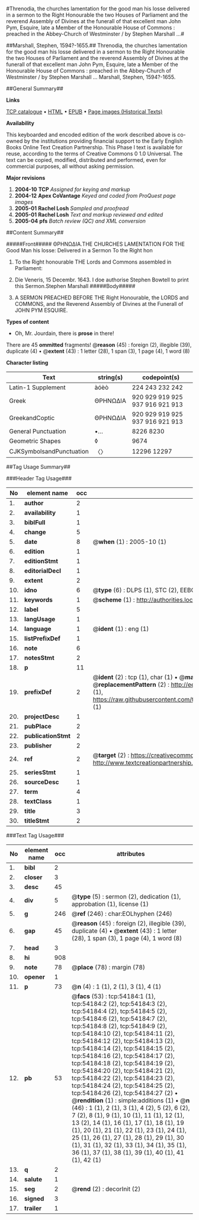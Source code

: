 #Threnodia, the churches lamentation for the good man his losse delivered in a sermon to the Right Honourable the two Houses of Parliament and the reverend Assembly of Divines at the funerall of that excellent man John Pym, Esquire, late a Member of the Honourable House of Commons : preached in the Abbey-Church of Westminster / by Stephen Marshall ...#

##Marshall, Stephen, 1594?-1655.##
Threnodia, the churches lamentation for the good man his losse delivered in a sermon to the Right Honourable the two Houses of Parliament and the reverend Assembly of Divines at the funerall of that excellent man John Pym, Esquire, late a Member of the Honourable House of Commons : preached in the Abbey-Church of Westminster / by Stephen Marshall ...
Marshall, Stephen, 1594?-1655.

##General Summary##

**Links**

[TCP catalogue](http://www.ota.ox.ac.uk/tcp/)  • 
[HTML](http://tei.it.ox.ac.uk/tcp/Texts-HTML/free/A70/A70654.html)  • 
[EPUB](http://tei.it.ox.ac.uk/tcp/Texts-EPUB/free/A70/A70654.epub) • 
[Page images (Historical Texts)](https://data.historicaltexts.jisc.ac.uk/view?pubId=eebo-12109956e&pageId=eebo-12109956e-54184-1)

**Availability**

This keyboarded and encoded edition of the
	       work described above is co-owned by the institutions
	       providing financial support to the Early English Books
	       Online Text Creation Partnership. This Phase I text is
	       available for reuse, according to the terms of Creative
	       Commons 0 1.0 Universal. The text can be copied,
	       modified, distributed and performed, even for
	       commercial purposes, all without asking permission.

**Major revisions**

1. __2004-10__ __TCP__ *Assigned for keying and markup*
1. __2004-12__ __Apex CoVantage__ *Keyed and coded from ProQuest page images*
1. __2005-01__ __Rachel Losh__ *Sampled and proofread*
1. __2005-01__ __Rachel Losh__ *Text and markup reviewed and edited*
1. __2005-04__ __pfs__ *Batch review (QC) and XML conversion*

##Content Summary##

#####Front#####
ΘΡΗΝΩΔΙΑ.THE CHURCHES LAMENTATION FOR THE Good Man his losse: Delivered in a Sermon To the Right hon
1. To the Right honourable THE Lords and Commons assembled in Parliament:

1. Die Veneris, 15 Decembr. 1643.
I doe authorise Stephen Bowtell to print this Sermon.Stephen Marshall
#####Body#####

1. A SERMON PREACHED BEFORE THE Right Honourable, the LORDS and COMMONS, and the Reverend Assembly of Divines at the Funerall of JOHN PYM ESQUIRE.

**Types of content**

  * Oh, Mr. Jourdain, there is **prose** in there!

There are 45 **ommitted** fragments! 
 @__reason__ (45) : foreign (2), illegible (39), duplicate (4)  •  @__extent__ (43) : 1 letter (28), 1 span (3), 1 page (4), 1 word (8)

**Character listing**


|Text|string(s)|codepoint(s)|
|---|---|---|
|Latin-1 Supplement|àóèò|224 243 232 242|
|Greek|ΘΡΗΝΩΔΙΑ|920 929 919 925 937 916 921 913|
|GreekandCoptic|ΘΡΗΝΩΔΙΑ|920 929 919 925 937 916 921 913|
|General Punctuation|•…|8226 8230|
|Geometric Shapes|◊|9674|
|CJKSymbolsandPunctuation|〈〉|12296 12297|

##Tag Usage Summary##

###Header Tag Usage###

|No|element name|occ|attributes|
|---|---|---|---|
|1.|__author__|2||
|2.|__availability__|1||
|3.|__biblFull__|1||
|4.|__change__|5||
|5.|__date__|8| @__when__ (1) : 2005-10 (1)|
|6.|__edition__|1||
|7.|__editionStmt__|1||
|8.|__editorialDecl__|1||
|9.|__extent__|2||
|10.|__idno__|6| @__type__ (6) : DLPS (1), STC (2), EEBO-CITATION (1), OCLC (1), VID (1)|
|11.|__keywords__|1| @__scheme__ (1) : http://authorities.loc.gov/ (1)|
|12.|__label__|5||
|13.|__langUsage__|1||
|14.|__language__|1| @__ident__ (1) : eng (1)|
|15.|__listPrefixDef__|1||
|16.|__note__|6||
|17.|__notesStmt__|2||
|18.|__p__|11||
|19.|__prefixDef__|2| @__ident__ (2) : tcp (1), char (1)  •  @__matchPattern__ (2) : ([0-9\-]+):([0-9IVX]+) (1), (.+) (1)  •  @__replacementPattern__ (2) : http://eebo.chadwyck.com/downloadtiff?vid=$1&page=$2 (1), https://raw.githubusercontent.com/textcreationpartnership/Texts/master/tcpchars.xml#$1 (1)|
|20.|__projectDesc__|1||
|21.|__pubPlace__|2||
|22.|__publicationStmt__|2||
|23.|__publisher__|2||
|24.|__ref__|2| @__target__ (2) : https://creativecommons.org/publicdomain/zero/1.0/ (1), http://www.textcreationpartnership.org/docs/. (1)|
|25.|__seriesStmt__|1||
|26.|__sourceDesc__|1||
|27.|__term__|4||
|28.|__textClass__|1||
|29.|__title__|3||
|30.|__titleStmt__|2||


###Text Tag Usage###

|No|element name|occ|attributes|
|---|---|---|---|
|1.|__bibl__|2||
|2.|__closer__|3||
|3.|__desc__|45||
|4.|__div__|5| @__type__ (5) : sermon (2), dedication (1), approbation (1), license (1)|
|5.|__g__|246| @__ref__ (246) : char:EOLhyphen (246)|
|6.|__gap__|45| @__reason__ (45) : foreign (2), illegible (39), duplicate (4)  •  @__extent__ (43) : 1 letter (28), 1 span (3), 1 page (4), 1 word (8)|
|7.|__head__|3||
|8.|__hi__|908||
|9.|__note__|78| @__place__ (78) : margin (78)|
|10.|__opener__|1||
|11.|__p__|73| @__n__ (4) : 1 (1), 2 (1), 3 (1), 4 (1)|
|12.|__pb__|53| @__facs__ (53) : tcp:54184:1 (1), tcp:54184:2 (2), tcp:54184:3 (2), tcp:54184:4 (2), tcp:54184:5 (2), tcp:54184:6 (2), tcp:54184:7 (2), tcp:54184:8 (2), tcp:54184:9 (2), tcp:54184:10 (2), tcp:54184:11 (2), tcp:54184:12 (2), tcp:54184:13 (2), tcp:54184:14 (2), tcp:54184:15 (2), tcp:54184:16 (2), tcp:54184:17 (2), tcp:54184:18 (2), tcp:54184:19 (2), tcp:54184:20 (2), tcp:54184:21 (2), tcp:54184:22 (2), tcp:54184:23 (2), tcp:54184:24 (2), tcp:54184:25 (2), tcp:54184:26 (2), tcp:54184:27 (2)  •  @__rendition__ (1) : simple:additions (1)  •  @__n__ (46) : 1 (1), 2 (1), 3 (1), 4 (2), 5 (2), 6 (2), 7 (2), 8 (1), 9 (1), 10 (1), 11 (1), 12 (1), 13 (2), 14 (1), 16 (1), 17 (1), 18 (1), 19 (1), 20 (1), 21 (1), 22 (1), 23 (1), 24 (1), 25 (1), 26 (1), 27 (1), 28 (1), 29 (1), 30 (1), 31 (1), 32 (1), 33 (1), 34 (1), 35 (1), 36 (1), 37 (1), 38 (1), 39 (1), 40 (1), 41 (1), 42 (1)|
|13.|__q__|2||
|14.|__salute__|1||
|15.|__seg__|2| @__rend__ (2) : decorInit (2)|
|16.|__signed__|3||
|17.|__trailer__|1||
